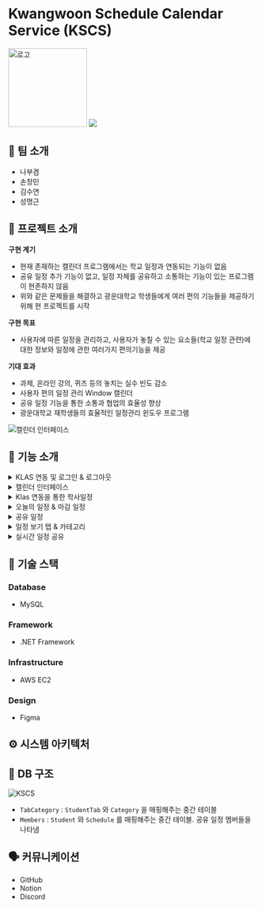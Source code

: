# Kwangwoon Schedule Calendar Service (KSCS)
<img width="159" alt="로고" src="https://github.com/SharpDotMOUSE/KSCS/assets/89342648/30b49977-7aed-4c78-8a9d-511475bd4b4d">

<img src="https://img.shields.io/badge/version-v1.0.0-red"/>


## 👥 팀 소개

* 나부겸
* 손창민
* 김수연
* 성명근


## 📖 프로젝트 소개

**구현 계기**
* 현재 존재하는 캘린더 프로그램에서는 학교 일정과 연동되는 기능이 없음
* 공유 일정 추가 기능이 없고, 일정 자체를 공유하고 소통하는 기능이 있는 프로그램이 현존하지 않음
* 위와 같은 문제들을 해결하고 광운대학교 학생들에게 여러 편의 기능들을 제공하기 위해 현 프로젝트를 시작
 
**구현 목표**

* 사용자에 따른 일정을 관리하고, 사용자가 놓칠 수 있는 요소들(학교 일정 관련)에 대한 정보와 일정에 관한 여러가지 편의기능을 제공

**기대 효과**

* 과제, 온라인 강의, 퀴즈 등의 놓치는 실수 빈도 감소
* 사용자 편의 일정 관리 Window 캘린더
* 공유 일정 기능을 통한 소통과 협업의 효율성 향상
* 광운대학교 재학생들의 효율적인 일정관리 윈도우 프로그램
  
 ![캘린더 인터페이스](https://github.com/SharpDotMOUSE/KSCS/assets/89342648/877c5062-148b-4f56-bcb5-2df30d314a60)


## 🔎 기능 소개

<details>
<summary>KLAS 연동  및 로그인 & 로그아웃</summary>
<div markdown="1">       
 
![로그인 및 자동 로그인](https://github.com/SharpDotMOUSE/KSCS/assets/89342648/1818f4ad-159d-42ff-9f58-2de8a6e23afa)

* KLAS 연동을 통해, 회원가입 없이 KLAS 정보로 로그인이 가능
* 자동 로그인 기능을 통해 로그인 세션 유지


![자동로그인](https://github.com/SharpDotMOUSE/KSCS/assets/89342648/98e49cba-b977-4e7a-8a8b-e0ec32b4e825)
* 자동 로그인 설정 후, 재 로그인 시 데이터 로딩

  
![로그아웃](https://github.com/SharpDotMOUSE/KSCS/assets/89342648/cfa3b5e7-e044-4566-8d48-bdd0e6693ff4)

* 자동 로그인 해제 및 로그아웃

</div>
</details>

<details>
<summary>캘린더 인터페이스</summary>
<div markdown="1">   

![캘린더 인터페이스](https://github.com/SharpDotMOUSE/KSCS/assets/89342648/877c5062-148b-4f56-bcb5-2df30d314a60)

* 로그인 이후, 홈 화면
 
![일정 생성](https://github.com/SharpDotMOUSE/KSCS/assets/89342648/b6598a34-16e8-4b89-b6dd-ee196d268ad1)

* 일정을 추가하고 싶은 날짜를 클릭하여, 일정 생

</div>
</details>



<details>
<summary>Klas 연동을 통한 학사일정</summary>
<div markdown="1">     
 
![KLAS 연동](https://github.com/SharpDotMOUSE/KSCS/assets/89342648/42fdd0a3-ba48-4329-bf7e-a9785622f821)

 * KLAS 연동을 통해, KLAS 에서 제공하는 학사일정 정보 
</div>
</details>

<details>
<summary>오늘의 일정 & 마감 일정</summary>
<div markdown="1">   
 
![오늘의 일정](https://github.com/SharpDotMOUSE/KSCS/assets/89342648/bb352d52-4ecb-4dd8-ab0d-bf32c09d2c83)

![마감일정_온라인강의](https://github.com/SharpDotMOUSE/KSCS/assets/89342648/d6e06663-79af-417e-a839-611d738eb662)
![마감일정_과제](https://github.com/SharpDotMOUSE/KSCS/assets/89342648/00150be1-ee4f-4524-b11f-2cd85b8792a6)
![마감일정_퀴즈](https://github.com/SharpDotMOUSE/KSCS/assets/89342648/10be7e6f-34c3-4ec3-abdd-e34ff052aa82)
![마감일정_팀플](https://github.com/SharpDotMOUSE/KSCS/assets/89342648/49a667b1-2145-4841-9262-32c63e14a219)

 
</div>
</details>

<details>
<summary>공유 일정</summary>
<div markdown="1">     

![공유 일정](https://github.com/SharpDotMOUSE/KSCS/assets/89342648/7bf50a53-a36b-4f9f-9661-a8cfeeb7dc28)

![공유 일정_생성](https://github.com/SharpDotMOUSE/KSCS/assets/89342648/a86e1ae2-6fe0-4a73-9ee0-1a0deec9d9f6)

 
</div>
</details>

<details> 
<summary>일정 보기 탭 & 카테고리</summary>
<div markdown="1">       

![보기 탭](https://github.com/SharpDotMOUSE/KSCS/assets/89342648/ec8a78d0-085a-4de7-b722-a4ef05b1ca02)
![카테고리](https://github.com/SharpDotMOUSE/KSCS/assets/89342648/5162d64d-7d8f-4789-84b6-d77cb8b4ed26)
![카테고리_대분류추가](https://github.com/SharpDotMOUSE/KSCS/assets/89342648/1374dc58-3568-4c3b-9c5a-5dccf7833636)
![카테고리_소분류추가](https://github.com/SharpDotMOUSE/KSCS/assets/89342648/e46ae487-dd22-4b50-879f-e1a047417ee0)
![카테고리 변경](https://github.com/SharpDotMOUSE/KSCS/assets/89342648/313c6d74-8cbe-4603-bcc3-dba50c6e0b0b)


</div>
</details>

<details>
<summary>실시간 일정 공유</summary>
<div markdown="1">       
</div>
</details>

## 📃 기술 스택


### Database
* MySQL

### Framework
* .NET Framework

### Infrastructure
* AWS EC2

### Design
* Figma


## ⚙️ 시스템 아키텍처


## 📁 DB 구조

![KSCS](https://github.com/SharpDotMOUSE/KSCS/assets/89342648/c50427f3-c4da-421e-8f79-ff6469557b5a)

* `TabCategory` : `StudentTab` 와 `Category` 을 매핑해주는 중간 테이블
* `Members` : `Student` 와 `Schedule` 를 매핑해주는 중간 테이블. 공유 일정 멤버들을 나타냄


## 🗣️ 커뮤니케이션

* GitHub
* Notion
* Discord

